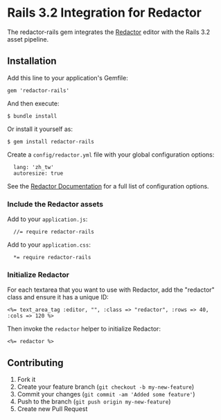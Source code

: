 # Rails 3.2 Integration for Redactor

The redactor-rails gem integrates the [Redactor](http://redactorjs.com/) editor with the Rails 3.2 asset pipeline.

## Installation

Add this line to your application's Gemfile:

    gem 'redactor-rails'

And then execute:

    $ bundle install

Or install it yourself as:

    $ gem install redactor-rails

Create a `config/redactor.yml` file with your global configuration options:

      lang: 'zh_tw'
      autoresize: true

See the [Redactor Documentation](http://redactorjs.com/docs/settings/) for a full list of configuration options.

### Include the Redactor assets

Add to your `application.js`:

      //= require redactor-rails

Add to your `application.css`:

      *= require redactor-rails

### Initialize Redactor

For each textarea that you want to use with Redactor, add the "redactor" class and ensure it has a unique ID:

    <%= text_area_tag :editor, "", :class => "redactor", :rows => 40, :cols => 120 %>

Then invoke the `redactor` helper to initialize Redactor:

    <%= redactor %>


## Contributing

1. Fork it
2. Create your feature branch (`git checkout -b my-new-feature`)
3. Commit your changes (`git commit -am 'Added some feature'`)
4. Push to the branch (`git push origin my-new-feature`)
5. Create new Pull Request
